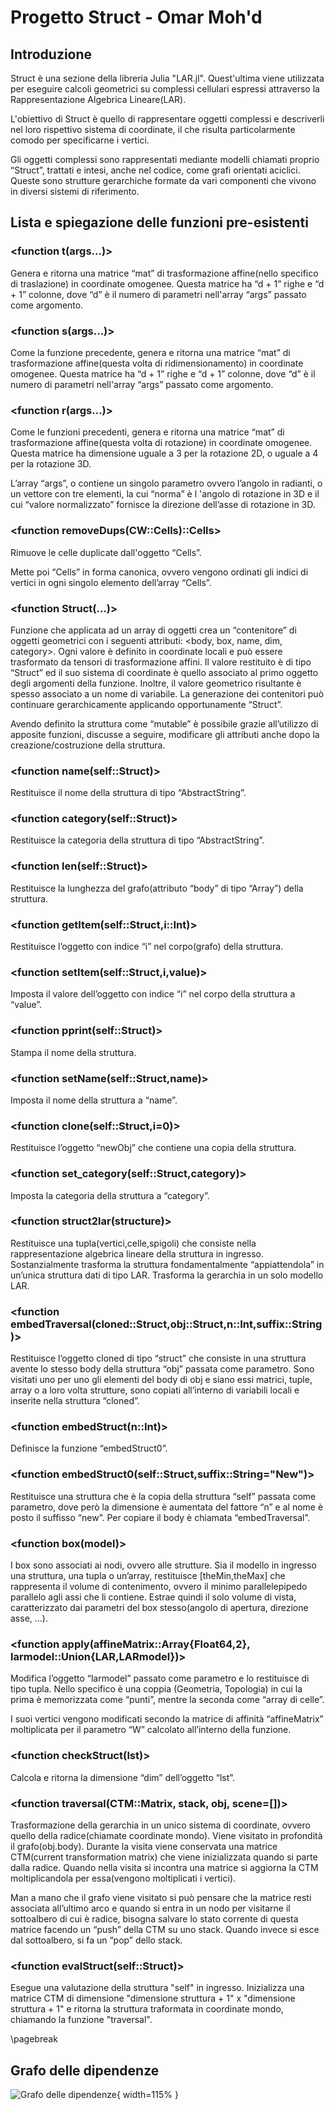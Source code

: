 # Progetto Struct - Omar Moh'd

## Introduzione

Struct è una sezione della libreria Julia "LAR.jl". Quest'ultima viene utilizzata per eseguire calcoli geometrici su complessi cellulari espressi attraverso la Rappresentazione Algebrica Lineare(LAR).

L'obiettivo di Struct è quello di rappresentare oggetti complessi e descriverli nel loro rispettivo sistema di coordinate, il che risulta particolarmente comodo per specificarne i vertici.

Gli oggetti complessi sono rappresentati mediante modelli chiamati proprio “Struct”, trattati e intesi, anche nel codice, come grafi orientati aciclici. Queste sono strutture gerarchiche formate da vari componenti che vivono in diversi sistemi di riferimento.

## Lista e spiegazione delle funzioni pre-esistenti


### <function t(args...)>

Genera e ritorna una matrice “mat” di trasformazione affine(nello specifico di traslazione) in coordinate omogenee. Questa matrice ha “d + 1” righe e “d + 1” colonne, dove “d” è il numero di parametri nell'array “args” passato come argomento.

### <function s(args...)>

Come la funzione precedente, genera e ritorna una matrice “mat” di trasformazione affine(questa volta di ridimensionamento) in coordinate omogenee. Questa matrice ha “d + 1” righe e “d + 1” colonne, dove “d” è il numero di parametri nell'array “args” passato come argomento.

### <function r(args...)>

Come le funzioni precedenti, genera e ritorna una matrice “mat” di trasformazione affine(questa volta di rotazione) in coordinate omogenee. Questa matrice ha dimensione uguale a 3 per la rotazione 2D, o uguale a 4 per la rotazione 3D.

L’array “args”, o contiene un singolo parametro ovvero l’angolo in radianti, o un vettore con tre elementi, la cui “norma” è l 'angolo di rotazione in 3D e il cui “valore normalizzato” fornisce la direzione dell’asse di rotazione in 3D.


### <function removeDups(CW::Cells)::Cells>

Rimuove le celle duplicate dall'oggetto “Cells”.

Mette poi “Cells” in forma canonica, ovvero vengono ordinati gli indici di vertici in ogni singolo elemento dell’array “Cells”.


### <function Struct(…)>

Funzione che applicata ad un array di oggetti crea un “contenitore” di oggetti geometrici con i seguenti attributi: <body, box, name, dim, category>. Ogni valore è definito in coordinate locali e può essere trasformato da tensori di trasformazione affini. Il valore restituito è di tipo “Struct” ed il suo sistema di coordinate è quello associato al primo oggetto degli argomenti della funzione. Inoltre, il valore geometrico risultante è spesso associato a un nome di variabile. La generazione dei contenitori può continuare gerarchicamente applicando opportunamente “Struct”.

Avendo definito la struttura come “mutable” è possibile grazie all’utilizzo di apposite funzioni, discusse a seguire, modificare gli attributi anche dopo la creazione/costruzione della struttura.


### <function name(self::Struct)>

Restituisce il nome della struttura di tipo “AbstractString”.

### <function category(self::Struct)>

Restituisce la categoria della struttura di tipo “AbstractString”.

### <function len(self::Struct)>

Restituisce la lunghezza del grafo(attributo “body” di tipo “Array”) della struttura.

### <function getItem(self::Struct,i::Int)>

Restituisce l’oggetto con indice “i” nel corpo(grafo) della struttura.

### <function setItem(self::Struct,i,value)>

Imposta il valore dell’oggetto con indice “i” nel corpo della struttura a “value”.

### <function pprint(self::Struct)>

Stampa il nome della struttura.

### <function setName(self::Struct,name)>

Imposta il nome della struttura a “name”.

### <function clone(self::Struct,i=0)>

Restituisce l’oggetto “newObj” che contiene una copia della struttura.

### <function set_category(self::Struct,category)>

Imposta la categoria della struttura a “category”.

### <function struct2lar(structure)>

Restituisce una tupla(vertici,celle,spigoli) che consiste nella rappresentazione algebrica lineare della struttura in ingresso. Sostanzialmente trasforma la struttura fondamentalmente “appiattendola” in un’unica struttura dati di tipo LAR. Trasforma la gerarchia in un solo modello LAR.

### <function embedTraversal(cloned::Struct,obj::Struct,n::Int,suffix::String)>

Restituisce l’oggetto  cloned di tipo “struct” che consiste in una struttura avente lo stesso body della struttura “obj” passata come parametro. Sono visitati uno per uno gli elementi del body di obj e siano essi matrici, tuple, array o a loro volta strutture, sono copiati all’interno di variabili locali e inserite nella struttura “cloned”.

### <function embedStruct(n::Int)>

Definisce la funzione “embedStruct0”.

### <function embedStruct0(self::Struct,suffix::String="New")>

Restituisce una struttura che è la copia della struttura “self” passata come parametro, dove però la dimensione è aumentata del fattore “n” e al nome è posto il suffisso “new”. Per copiare il body è chiamata “embedTraversal”.

### <function box(model)>

I box sono associati ai nodi, ovvero alle strutture. Sia il modello in ingresso una struttura, una tupla o un’array, restituisce [theMin,theMax] che rappresenta il volume di contenimento, ovvero il minimo parallelepipedo parallelo agli assi che li contiene. Estrae quindi il solo volume di vista, caratterizzato dai parametri del box stesso(angolo di apertura, direzione asse, …).

### <function apply(affineMatrix::Array{Float64,2}, larmodel::Union{LAR,LARmodel})>

Modifica l’oggetto “larmodel” passato come parametro e lo restituisce di tipo tupla. Nello specifico è una coppia (Geometria, Topologia) in cui la prima è memorizzata come “punti”, mentre la seconda come “array di celle”.

I suoi vertici vengono modificati secondo la matrice di affinità “affineMatrix” moltiplicata per il parametro “W” calcolato all’interno della funzione.

### <function checkStruct(lst)>

Calcola e ritorna la dimensione “dim” dell’oggetto “lst”.

### <function traversal(CTM::Matrix, stack, obj, scene=[])>

Trasformazione della gerarchia in un unico sistema di coordinate, ovvero quello della radice(chiamate coordinate mondo). Viene visitato in profondità il grafo(obj.body). Durante la visita viene conservata una matrice CTM(current transformation matrix) che viene inizializzata quando si parte dalla radice. Quando nella visita si incontra una matrice si aggiorna la CTM moltiplicandola per essa(vengono moltiplicati i vertici).

Man a mano che il grafo viene visitato si può pensare che la matrice resti associata all’ultimo arco e quando si entra in un nodo per visitarne il sottoalbero di cui è radice, bisogna salvare lo stato corrente di questa matrice facendo un “push” della CTM su uno stack. Quando invece si esce dal sottoalbero, si fa un “pop” dello stack.

### <function evalStruct(self::Struct)>

Esegue una valutazione della struttura "self" in ingresso. Inizializza una matrice CTM di dimensione "dimensione struttura + 1" x "dimensione struttura + 1" e ritorna la struttura traformata in coordinate mondo, chiamando la funzione "traversal".

\pagebreak

## Grafo delle dipendenze

![Grafo delle dipendenze](./grafo_dipendenze.png){ width=115% }
